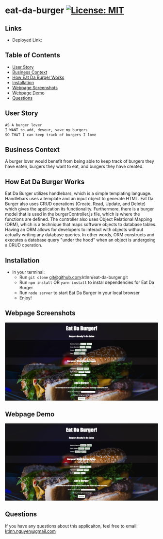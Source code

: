 # eat-da-burger [![License: MIT](https://img.shields.io/badge/License-MIT-yellow.svg)](https://opensource.org/licenses/MIT)

## Links
- Deployed Link: 

## Table of Contents
- [User Story](#user-story)
- [Business Context](#business-context)
- [How Eat Da Burger Works](#how-eat-da-burger-works)
- [Installation](#installation)
- [Webpage Screenshots](#webpage-screenshots)
- [Webpage Demo](#webpage-demo)
- [Questions](#questions)

## User Story
```
AS A burger lover
I WANT to add, devour, save my burgers
SO THAT I can keep track of burgers I love
```

## Business Context
A burger lover would benefit from being able to keep track of burgers they have eaten, burgers they want to eat, and burgers they have created. 

## How Eat Da Burger Works
Eat Da Burger utilizes handlebars, which is a simple templating language. Handlebars uses a template and an input object to generate HTML. Eat Da Burger also uses CRUD operations (Create, Read, Update, and Delete) which gives the application its functionality. Furthermore, there is a burger model that is used in the burgerController.js file, which is where the functions are defined. The controller also uses Object Relational Mapping (ORM), which is a technique that maps software objects to database tables. Having an ORM allows for developers to interact with objects without actually writing any database queries. In other words, ORM constructs and executes a database query "under the hood" when an object is undergoing a CRUD operation. 

## Installation
- In your terminal: 
    - Run `git clone` git@github.com:ktlnn/eat-da-burger.git
    - Run `npm install` OR `yarn install` to instal dependencies for Eat Da Burger
    - Run `node server` to start Eat Da Burger in your local browser
    - Enjoy!

## Webpage Screenshots
![eat-da-burger-screenshot](/public/assets/images/eat-da-burger-screenshot.png)

## Webpage Demo 
![eat-da-burger-demo](/public/assets/images/eat-da-burger-demo.gif)

## Questions
If you have any questions about this applicaiton, feel free to email: ktlnn.nguyen@gmail.com